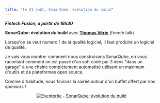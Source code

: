 ```yaml
---
title: "le 31 août, SonarQube: évolution du build"
---
```


***Fintech Fusion, à partir de 18h30***

**SonarQube: évolution du build** avec **[Thomas Vérin](/jug/speakers.html?key=tomverin)** (french talk)

Lorsqu'on se veut numero 1 de la qualité logiciel, il faut produire un logiciel de qualité.

Je vais vous montrer comment nous construisons SonarQube, en vous racontant comment on est passé d'un soft codé par 3 devs "dans un garage" à une chaîne complètement automatisé utilisant un maximum d'outils et de plateformes open source.


Comme d'habitude, nous finirons la soirée autour d'un buffet offert par nos sponsors !

<center><a href="https://www.eventbrite.fr/e/inscription-sonarqube-evolution-du-build-37385916282?ref=ebtnebregn" target="_blank"><img src="https://www.eventbrite.fr/custombutton?eid=37385916282" alt="Eventbrite - SonarQube: évolution du build" /></a></center>